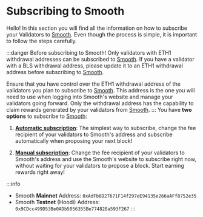 # Subscribing to Smooth

Hello! In this section you will find all the information on how to subscribe your Validators to [Smooth](https://smooth.dappnode.io/). Even though the process is simple, it is important to follow the steps carefully. 

:::danger Before subscribing to Smooth!
Only validators with ETH1 withdrawal addresses can be subscribed to [Smooth](https://smooth.dappnode.io/). If you have a validator with a BLS withdrawal address, please update it to an ETH1 withdrawal address before subscribing to [Smooth](https://smooth.dappnode.io/). 

Ensure that you have control over the ETH1 withdrawal address of the validators you plan to subscribe to [Smooth](https://smooth.dappnode.io/). This address is the one you will need to use when logging into Smooth's website and manage your validators going forward. Only the withdrawal address has the capability to claim rewards generated by your validators from [Smooth](https://smooth.dappnode.io/).
:::
You have **two options** to subscribe to [Smooth](https://smooth.dappnode.io/):

1. [**Automatic subscription**](/docs/smooth/subscribe-to-smooth/automatic.md): The simplest way to subscribe, change the fee recipient of your validators to Smooth's address and subscribe automatically when proposing your next block!

2. [**Manual subscription**](/docs/smooth/subscribe-to-smooth/manual.md): Change the fee recipient of your validators to Smooth's address and use the Smooth's website to subscribe right now, without waiting for your validators to propose a block. Start earning rewards right away!

:::info
- Smooth **Mainnet** Address: `0xAdFb8D27671F14f297eE94135e266aAFf8752e35`
- Smooth **Testnet** (Hoodi) Address: `0x9CDcc499D53Be0ADb5056355Be774828a593F267`
:::